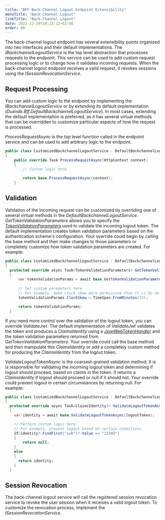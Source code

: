 ```yaml
---
title: "BFF Back-Channel Logout Endpoint Extensibility"
menuTitle: "Back-Channel Logout"
linkTitle: "Back-Channel Logout"
date: 2022-12-29T10:22:12+02:00
order: 60
---
```


The back-channel logout endpoint has several extensibility points organized into two interfaces and their default implementations. The *IBackchannelLogoutService* is the top level abstraction that processes requests to the endpoint. This service can be used to add custom request processing logic or to change how it validates incoming requests. When the back-channel logout endpoint receives a valid request, it revokes sessions using the *ISessionRevocationService*. 

## Request Processing
You can add custom logic to the endpoint by implementing the *IBackchannelLogoutService* or by extending its default implementation (*Duende.Bff.DefaultBackchannelLogoutService*). In most cases, extending the default implementation is preferred, as it has several virtual methods that can be overridden to customize particular aspects of how the request is processed.

*ProcessRequestAsync* is the top level function called in the endpoint service and can be used to add arbitrary logic to the endpoint.

```csharp
public class CustomizedBackchannelLogoutService : DefaultBackchannelLogoutService
{
    public override Task ProcessRequestAsync(HttpContext context)
    {
        // Custom logic here

        return base.ProcessRequestAsync(context);
    }
```

## Validation

Validation of the incoming request can be customized by overriding one of several virtual methods in the *DefaultBackchannelLogoutService*. *GetTokenValidationParameters* allows you to specify the *[TokenValidationParameters](https://learn.microsoft.com/en-us/dotnet/api/microsoft.identitymodel.tokens.tokenvalidationparameters?view=azure-dotnet)* used to validate the incoming logout token. The default implementation creates token validation parameters based on the authentication scheme's configuration. Your override could begin by calling the base method and then make changes to those parameters or completely customize how token validation parameters are created. For example:

```csharp
public class CustomizedBackchannelLogoutService : DefaultBackchannelLogoutService
{
  protected override async Task<TokenValidationParameters> GetTokenValidationParameters()
  {
      var tokenValidationParams = await base.GetTokenValidationParameters();
      
      // Set custom parameters here
      // For example, make clock skew more permissive than it is by default:
      tokenValidationParams.ClockSkew = TimeSpan.FromMinutes(15);

      return tokenValidationParams;
  }
```
If you need more control over the validation of the logout token, you can override *ValidateJwt*. The default implementation of *ValidateJwt* validates the token and produces a *ClaimsIdentity* using a *[JsonWebTokenHandler](https://github.com/AzureAD/azure-activedirectory-identitymodel-extensions-for-dotnet/wiki/ValidatingTokens)* and the token validation parameters returned from *GetTokenValidationParameters*. Your override could call the base method and then manipulate this *ClaimsIdentity* or add a completely custom method for producing the *ClaimsIdentity* from the logout token.

*ValidateLogoutTokenAsync* is the coarsest-grained validation method. It is is responsible for validating the incoming logout token and determining if logout should proceed, based on claims in the token. It returns a *ClaimsIdentity* if logout should proceed or null if it should not. Your override could prevent logout in certain circumstances by returning null. For example:

```csharp
public class CustomizedBackchannelLogoutService : DefaultBackchannelLogoutService
{
  protected override async Task<ClaimsIdentity?> ValidateLogoutTokenAsync(string logoutToken)
  {
    var identity = await base.ValidateLogoutTokenAsync(logoutToken);

    // Perform custom logic here
    // For example, prevent logout based on certain conditions
    if(identity?.FindFirst("sub")?.Value == "12345") 
    {
        return null;
    } 
    else 
    {
      return identity;
    }
  }
```

## Session Revocation
The back-channel logout service will call the registered session revocation service to revoke the user session when it receives a valid logout token. To customize the revocation process, implement the *ISessionRevocationService*. 
